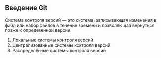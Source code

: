## Введение Git
Система контроля версий — это
система, записывающая изменения в файл или набор файлов в течение времени и позволяющая вернуться позже к определённой версии.

1. Локальные системы контроля версий
2. Централизованные системы контроля версий
3. Распределённые системы контроля версий